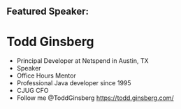 ## Featured Speaker: 

# Todd Ginsberg
* Principal Developer at Netspend in Austin, TX
* Speaker
* Office Hours Mentor
* Professional Java developer since 1995
* CJUG CFO
* Follow me @ToddGinsberg  https://todd.ginsberg.com/
